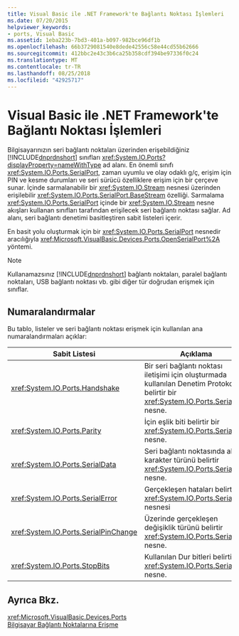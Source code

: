 ```yaml
---
title: Visual Basic ile .NET Framework'te Bağlantı Noktası İşlemleri
ms.date: 07/20/2015
helpviewer_keywords:
- ports, Visual Basic
ms.assetid: 1eba223b-7bd3-401a-b097-982bce96df1b
ms.openlocfilehash: 66b3729081540e8dede42556c58e44cd55b62666
ms.sourcegitcommit: 412bbc2e43c3b6ca25b358cdf394be97336f0c24
ms.translationtype: MT
ms.contentlocale: tr-TR
ms.lasthandoff: 08/25/2018
ms.locfileid: "42925717"
---
```

# <a name="port-operations-in-the-net-framework-with-visual-basic"></a>Visual Basic ile .NET Framework'te Bağlantı Noktası İşlemleri
Bilgisayarınızın seri bağlantı noktaları üzerinden erişebildiğiniz [!INCLUDE[dnprdnshort](~/includes/dnprdnshort-md.md)] sınıfları <xref:System.IO.Ports?displayProperty=nameWithType> ad alanı. En önemli sınıfı <xref:System.IO.Ports.SerialPort>, zaman uyumlu ve olay odaklı g/ç, erişim için PIN ve kesme durumları ve seri sürücü özelliklere erişim için bir çerçeve sunar. İçinde sarmalanabilir bir <xref:System.IO.Stream> nesnesi üzerinden erişilebilir <xref:System.IO.Ports.SerialPort.BaseStream> özelliği. Sarmalama <xref:System.IO.Ports.SerialPort> içinde bir <xref:System.IO.Stream> nesne akışları kullanan sınıfları tarafından erişilecek seri bağlantı noktası sağlar. Ad alanı, seri bağlantı denetimi basitleştiren sabit listeleri içerir.  
  
 En basit yolu oluşturmak için bir <xref:System.IO.Ports.SerialPort> nesnedir aracılığıyla <xref:Microsoft.VisualBasic.Devices.Ports.OpenSerialPort%2A> yöntemi.  
  
> [!NOTE]
>  Kullanamazsınız [!INCLUDE[dnprdnshort](~/includes/dnprdnshort-md.md)] bağlantı noktaları, paralel bağlantı noktaları, USB bağlantı noktası vb. gibi diğer tür doğrudan erişmek için sınıflar.  
  
## <a name="enumerations"></a>Numaralandırmalar  
 Bu tablo, listeler ve seri bağlantı noktası erişmek için kullanılan ana numaralandırmaları açıklar:  
  
|Sabit Listesi|Açıklama|  
|---|---|   
|<xref:System.IO.Ports.Handshake>|Bir seri bağlantı noktası iletişimi için oluşturmada kullanılan Denetim Protokolü belirtir bir <xref:System.IO.Ports.SerialPort> nesne.|  
|<xref:System.IO.Ports.Parity>|İçin eşlik biti belirtir bir <xref:System.IO.Ports.SerialPort> nesne.|  
|<xref:System.IO.Ports.SerialData>|Seri bağlantı noktasında alınan karakter türünü belirtir <xref:System.IO.Ports.SerialPort> nesne.|  
|<xref:System.IO.Ports.SerialError>|Gerçekleşen hataları belirtir <xref:System.IO.Ports.SerialPort> nesnesi|  
|<xref:System.IO.Ports.SerialPinChange>|Üzerinde gerçekleşen değişiklik türünü belirtir <xref:System.IO.Ports.SerialPort> nesne.|  
|<xref:System.IO.Ports.StopBits>|Kullanılan Dur bitleri belirtir <xref:System.IO.Ports.SerialPort> nesne.|  
  
## <a name="see-also"></a>Ayrıca Bkz.  
 <xref:Microsoft.VisualBasic.Devices.Ports>  
 [Bilgisayar Bağlantı Noktalarına Erişme](../../../../visual-basic/developing-apps/programming/computer-resources/accessing-the-computer-s-ports.md)
